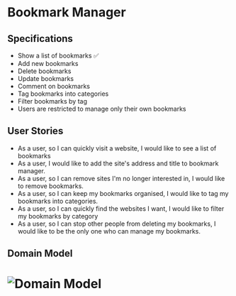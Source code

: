 # Bookmark Manager

## Specifications

* Show a list of bookmarks ✅
* Add new bookmarks
* Delete bookmarks
* Update bookmarks
* Comment on bookmarks
* Tag bookmarks into categories
* Filter bookmarks by tag
* Users are restricted to manage only their own bookmarks

## User Stories 
* As a user, so I can quickly visit a website, I would like to see a list of bookmarks
* As a user, I would like to add the site's address and title to bookmark manager.
* As a user, so I can remove sites I'm no longer interested in, I would like to remove bookmarks. 
* As a user, so I can keep my bookmarks organised, I would like to tag my bookmarks into categories. 
* As a user, so I can quickly find the websites I want, I would like to filter my bookmarks by category
* As a user, so I can stop other people from deleting my bookmarks, I would like to be the only one who can manage my bookmarks. 

## Domain Model

# ![Domain Model](https://github.com/sabrinalord/bookmark_manager/blob/main/screenshot/model_shows_bookmark_list.png)
